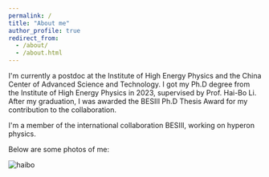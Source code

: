 ```yaml
---
permalink: /
title: "About me"
author_profile: true
redirect_from: 
  - /about/
  - /about.html
---
```


I'm currently a postdoc at the Institute of High Energy Physics and the China Center of Advanced Science and Technology. I got my Ph.D degree from the Institute of High Energy Physics in 2023, supervised by Prof. Hai-Bo Li. After my graduation, I was awarded the BESIII Ph.D Thesis Award for my contribution to the collaboration.

I'm a member of the international collaboration BESIII, working on hyperon physics.

Below are some photos of me:


![haibo](/images/withHaibo.png)





